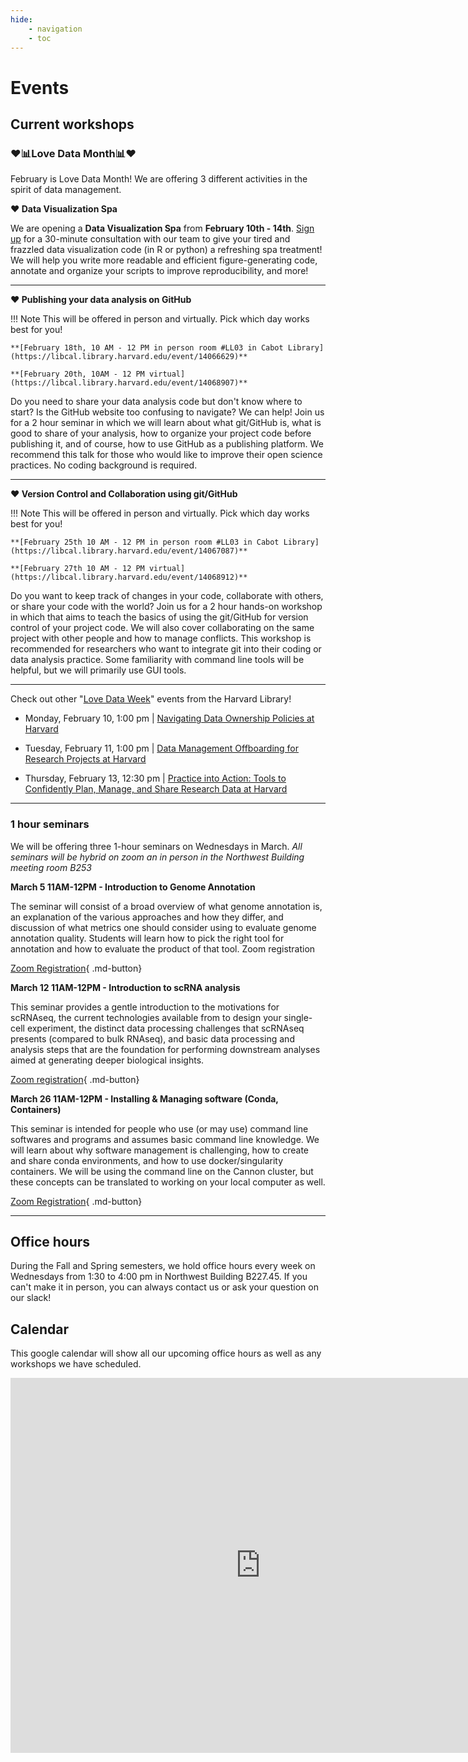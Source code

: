 ```yaml
---
hide:
    - navigation
    - toc
---
```


# Events

## Current workshops

### :heart::bar_chart:Love Data Month:bar_chart::heart:

February is Love Data Month! We are offering 3 different activities in the spirit of data management.

**:heart: Data Visualization Spa**

We are opening a **Data Visualization Spa** from **February 10th - 14th**. [Sign up](https://calendar.app.google/YqfghHzuymnVHN1y6) for a 30-minute consultation with our team to give your tired and frazzled data visualization code (in R or python) a refreshing spa treatment! We will help you write more readable and efficient figure-generating code, annotate and organize your scripts to improve reproducibility, and more! 

---

**:heart: Publishing your data analysis on GitHub**

!!! Note
    This will be offered in person and virtually. Pick which day works best for you!

    **[February 18th, 10 AM - 12 PM in person room #LL03 in Cabot Library](https://libcal.library.harvard.edu/event/14066629)**

    **[February 20th, 10AM - 12 PM virtual](https://libcal.library.harvard.edu/event/14068907)**

Do you need to share your data analysis code but don't know where to start? Is the GitHub website too confusing to navigate? We can help! Join us for a 2 hour seminar in which we will learn about what git/GitHub is, what is good to share of your analysis, how to organize your project code before publishing it, and of course, how to use GitHub as a publishing platform. We recommend this talk for those who would like to improve their open science practices. No coding background is required. 

---

**:heart: Version Control and Collaboration using git/GitHub**

!!! Note
    This will be offered in person and virtually. Pick which day works best for you!

    **[February 25th 10 AM - 12 PM in person room #LL03 in Cabot Library](https://libcal.library.harvard.edu/event/14067087)**

    **[February 27th 10 AM - 12 PM virtual](https://libcal.library.harvard.edu/event/14068912)**

Do you want to keep track of changes in your code, collaborate with others, or share your code with the world? Join us for a 2 hour hands-on workshop in which that aims to teach the basics of using the git/GitHub for version control of your project code. We will also cover collaborating on the same project with other people and how to manage conflicts. This workshop is recommended for researchers who want to integrate git into their coding or data analysis practice. Some familiarity with command line tools will be helpful, but we will primarily use GUI tools. 

---

Check out other "[Love Data Week](https://osrds.library.harvard.edu/love-data-week-february/)" events from the Harvard Library!


* Monday, February 10, 1:00 pm | [Navigating Data Ownership Policies at Harvard](https://libcal.library.harvard.edu/calendar/main/ldw25_policy)

* Tuesday, February 11, 1:00 pm | [Data Management Offboarding for Research Projects at Harvard](https://libcal.library.harvard.edu/calendar/main/ldw25_offboarding)

* Thursday, February 13, 12:30 pm | [Practice into Action: Tools to Confidently Plan, Manage, and Share Research Data at Harvard](https://libcal.library.harvard.edu/calendar/main/ldw25_tools)


---

### 1 hour seminars

We will be offering three 1-hour seminars on Wednesdays in March. *All seminars will be hybrid on zoom an in person in the Northwest Building meeting room B253*

**March 5 11AM-12PM - Introduction to Genome Annotation** 

The seminar will consist of a broad overview of what genome annotation is, an explanation of the various approaches and how they differ, and discussion of what metrics one should consider using to evaluate genome annotation quality. Students will learn how to pick the right tool for annotation and how to evaluate the product of that tool. Zoom registration

[Zoom Registration](https://harvard.zoom.us/meeting/register/GgK-wEDwSwe9_n0Dh4cizg){ .md-button}

**March 12 11AM-12PM - Introduction to scRNA analysis**

This seminar provides a gentle introduction to the motivations for scRNAseq, the current technologies available from to design your single-cell experiment, the distinct data processing challenges that scRNAseq presents (compared to bulk RNAseq), and basic data processing and analysis steps that are the foundation for performing downstream analyses aimed at generating deeper biological insights.

[Zoom registration](https://harvard.zoom.us/meeting/register/ok0H00HnRHqIUy-mWKNykA){ .md-button}

**March 26 11AM-12PM - Installing & Managing software (Conda, Containers)** 

This seminar is intended for people who use (or may use) command line softwares and programs and assumes basic command line knowledge. We will learn about why software management is challenging, how to create and share conda environments, and how to use docker/singularity containers. We will be using the command line on the Cannon cluster, but these concepts can be translated to working on your local computer as well.

[Zoom Registration](https://harvard.zoom.us/meeting/register/ntL9ai9RTleRPkKuM1NKlA){ .md-button}

---

## Office hours

During the Fall and Spring semesters, we hold office hours every week on Wednesdays from 1:30 to 4:00 pm in Northwest Building B227.45. If you can't make it in person, you can always contact us or ask your question on our slack!

## Calendar

This google calendar will show all our upcoming office hours as well as any workshops we have scheduled.

<center>
<iframe 
src="https://calendar.google.com/calendar/embed?src=c_3e2d956bb1940f61290f956a9f93bdf89237b8134433608498b1761b53996772%40group.calendar.google.com&ctz=America%2FNew_York" 
style="border: 0" 
width="800" 
height="600" 
frameborder="0" 
scrolling="no"
filter="invert(.9) saturate(0.5) hue-rotate(145deg)"
>

</iframe>
</center>
